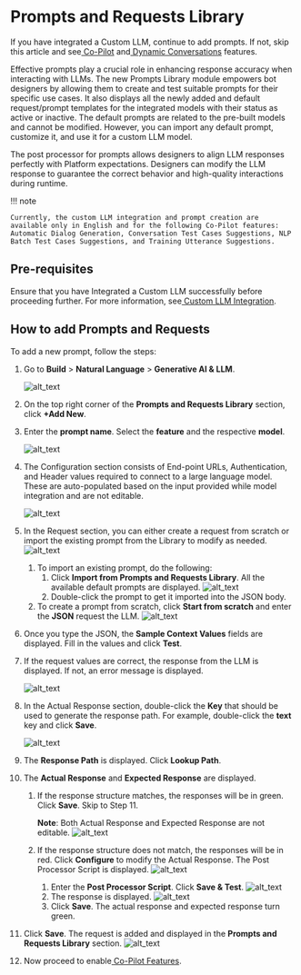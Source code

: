 
# Prompts and Requests Library

	

		

			

If you have integrated a Custom LLM, continue to add prompts. If not, skip this article and see[ Co-Pilot](https://developer.kore.ai/docs/bots/nlp/co-pilot-features/) and[ Dynamic Conversations](https://developer.kore.ai/docs/bots/nlp/dynamic-conversations-features/) features.

Effective prompts play a crucial role in enhancing response accuracy when interacting with LLMs. The new Prompts Library module empowers bot designers by allowing them to create and test suitable prompts for their specific use cases. It also displays all the newly added and default request/prompt templates for the integrated models with their status as active or inactive. The default prompts are related to the pre-built models and cannot be modified. However, you can import any default prompt, customize it, and use it for a custom LLM model.

The post processor for prompts allows designers to align LLM responses perfectly with Platform expectations. Designers can modify the LLM response to guarantee the correct behavior and high-quality interactions during runtime.

!!! note

    Currently, the custom LLM integration and prompt creation are available only in English and for the following Co-Pilot features: Automatic Dialog Generation, Conversation Test Cases Suggestions, NLP Batch Test Cases Suggestions, and Training Utterance Suggestions.


## Pre-requisites

Ensure that you have Integrated a Custom LLM successfully before proceeding further. For more information, see[ Custom LLM Integration](https://developer.kore.ai/docs/bots/nlp/llm-integration/#Custom_LLM_Integration_Framework).


## How to add Prompts and Requests

To add a new prompt, follow the steps:



1. Go to **Build** > **Natural Language** > **Generative AI & LLM**. 


    ![alt_text](images/prl(10).png "image_tooltip")

2. On the top right corner of the **Prompts and Requests Library** section, click **+Add New**.
3. Enter the **prompt name**. Select the **feature** and the respective **model**. 

    ![alt_text](images/prl(13).png "image_tooltip")

4. The Configuration section consists of End-point URLs, Authentication, and Header values required to connect to a large language model. These are auto-populated based on the input provided while model integration and are not editable. 


    ![alt_text](images/prl(3).png "image_tooltip")

5. In the Request section, you can either create a request from scratch or import the existing prompt from the Library to modify as needed. 
    ![alt_text](images/prl(9).png "image_tooltip")
    1. To import an existing prompt, do the following:
        1. Click **Import from Prompts and Requests Library**. All the available default prompts are displayed. 
            ![alt_text](images/prl(7).png "image_tooltip")
        2. Double-click the prompt to get it imported into the JSON body.
    2. To create a prompt from scratch, click **Start from scratch** and enter the **JSON** request the LLM. 
    ![alt_text](images/prl(8).png "image_tooltip")

6. Once you type the JSON, the **Sample Context Values** fields are displayed. Fill in the values and click **Test**.
7. If the request values are correct, the response from the LLM is displayed. If not, an error message is displayed. 


    ![alt_text](images/prl(6).png "image_tooltip")

8. In the Actual Response section, double-click the **Key** that should be used to generate the response path. For example, double-click the **text** key and click **Save**. 

    ![alt_text](images/prl(5).png "image_tooltip")

9. The **Response Path** is displayed. Click **Lookup Path**.
10. The **Actual Response** and **Expected Response** are displayed. 
    1. If the response structure matches, the responses will be in green. Click **Save**. Skip to Step 11.

        **Note**: Both Actual Response and Expected Response are not editable.
    ![alt_text](images/prl(2).png "image_tooltip")
    2. If the response structure does not match, the responses will be in red. Click **Configure** to modify the Actual Response. The Post Processor Script is displayed. 
        ![alt_text](images/prl(12).png "image_tooltip")
        1. Enter the **Post Processor Script**. Click **Save & Test**. 
            ![alt_text](images/prl(11).png "image_tooltip")
        2. The response is displayed. 
            ![alt_text](images/prl(4).png "image_tooltip")
        3. Click **Save**. The actual response and expected response turn green.

11. Click **Save**. The request is added and displayed in the **Prompts and Requests Library** section. 
    ![alt_text](images/prl(1).png "image_tooltip")
12. Now proceed to enable[ Co-Pilot Features](https://developer.kore.ai/docs/bots/nlp/co-pilot-features/).

		
